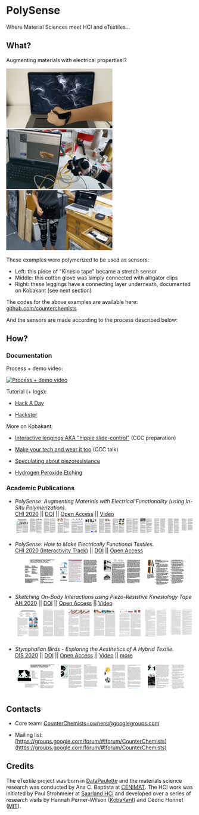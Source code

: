 # PolySense

Where Material Sciences meet HCI and eTextiles...


## What?

Augmenting materials with electrical properties!?

<img width="285" src="files/perlin.gif"> <img width="285" src="files/glove.gif"> <img width="285" src="files/leggings.gif">

These examples were polymerized to be used as sensors:
  - Left: this piece of "Kinesio tape" became a stretch sensor
  - Middle: this cotton glove was simply connected with alligator clips
  - Right: these leggings have a connecting layer underneath, documented on Kobakant (see next section)

The codes for the above examples are available here:
[github.com/counterchemists](https://github.com/counterchemists)

And the sensors are made according to the process described below:


## How?
### Documentation

Process + demo video:

[![Process + demo video](https://img.youtube.com/vi/QGMpUNgQt00/0.jpg)](https://youtu.be/QGMpUNgQt00)


Tutorial (+ logs):

  - [Hack A Day](https://hackaday.io/project/168380-polysense)

  - [Hackster](https://www.hackster.io/cedric/polysense-a36d44)


More on Kobakant:

  - [Interactive leggings AKA "hippie slide-control"](https://www.kobakant.at/DIY/?p=7823) (CCC preparation)

  - [Make your tech and wear it too](https://www.kobakant.at/DIY/?p=7737) (CCC talk)

  - [Speculating about piezoresistance](https://www.kobakant.at/DIY/?p=7832)

  - [Hydrogen Peroxide Etching](https://www.kobakant.at/DIY/?p=7841)


### Academic Publications

  - _PolySense: Augmenting Materials with Electrical Functionality (using In-Situ Polymerization)._
<br> [CHI 2020](https://chi2020.acm.org/) ||
[DOI](https://doi.org/10.1145/3313831.3376841) ||
[Open Access](files/PolySense.pdf) ||
[Video](https://www.youtube.com/watch?v=nmtneKl1_Ic)
<br> [![PolySense Paper](files/PolySense.jpg)](files/PolySense.pdf)

  - _PolySense: How to Make Electrically Functional Textiles._
<br> [CHI 2020 (Interactivity Track)](https://chi2020.acm.org/) ||
[DOI](https://doi.org/10.1145/3334480.3383148) ||
[Open Access](files/PolySense_demo.pdf)
<br> [![PolySense Demo Paper](files/PolySense_demo.jpg)](files/PolySense_demo.pdf)

  - _Sketching On-Body Interactions using Piezo-Resistive Kinesiology Tape_
<br> [AH 2020](https://augmented-humans.org/) ||
[DOI](https://doi.org/10.1145/3384657.3384774) ||
[Open Access](files/PolySense_On-Body.pdf) ||
[Video](https://www.youtube.com/watch?v=LZDMlTWuRVw)
<br> [![PolySense On-Body](files/PolySense_On-Body.jpg)](files/PolySense_On-Body.pdf)

  - _Stymphalian Birds - Exploring the Aesthetics of A Hybrid Textile._
<br> [DIS 2020](https://dis.acm.org/2020) ||
[DOI](https://doi.org/10.1145/3393914.3395840) ||
[Open Access](files/Stymphalian-Birds.pdf) ||
[Video](https://youtu.be/CTibZL-BmbQ) ||
[more](https://audreybriot.fr/stymphalian-birds/)
<br> [![PolySense On-Body](files/Stymphalian-Birds.jpg)](files/Stymphalian-Birds.pdf)

## Contacts

  - Core team: [CounterChemists+owners@googlegroups.com](mailto:CounterChemists+owners@googlegroups.com)

  - Mailing list: [https://groups.google.com/forum/#!forum/CounterChemists](https://groups.google.com/forum/#!forum/CounterChemists)


## Credits

The eTextile project was born in [DataPaulette](http://datapaulette.org) and the materials science research was conducted by Ana C. Baptista at [CENIMAT](https://www.cenimat.fct.unl.pt/). The HCI work was initiated by Paul Strohmeier at [Saarland HCI](https://hci.cs.uni-saarland.de/) and developed over a series of research visits by Hannah Perner-Wilson ([KobaKant](https://www.kobakant.at/DIY/)) and Cedric Honnet ([MIT](https://www.media.mit.edu/projects/material-functionalization/overview/)).


